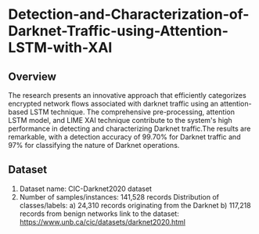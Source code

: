 # Detection-and-Characterization-of-Darknet-Traffic-using-Attention-LSTM-with-XAI

## Overview
The research presents an innovative approach that efficiently categorizes encrypted network flows associated with darknet traffic using an attention-based LSTM technique. The comprehensive pre-processing, attention LSTM model, and LIME XAI technique contribute to the system's high performance in detecting and characterizing Darknet traffic.The results are remarkable, with a detection accuracy of 99.70% for Darknet traffic and 97% for classifying the nature of Darknet operations.

## Dataset
1. Dataset name: CIC-Darknet2020 dataset
2. Number of samples/instances: 141,528 records
    Distribution of classes/labels: 
        a) 24,310 records originating from the Darknet
        b) 117,218 records from benign networks
link to the dataset: https://www.unb.ca/cic/datasets/darknet2020.html




